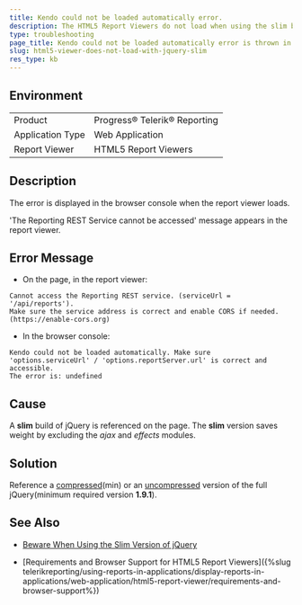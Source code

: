 ```yaml
---
title: Kendo could not be loaded automatically error.
description: The HTML5 Report Viewers do not load when using the slim build of jQuery.
type: troubleshooting
page_title: Kendo could not be loaded automatically error is thrown in the browser console.
slug: html5-viewer-does-not-load-with-jquery-slim
res_type: kb
---
```


## Environment
<table>
	<tbody>
		<tr>
			<td>Product</td>
			<td>Progress® Telerik® Reporting</td>
		</tr>
		<tr>
			<td>Application Type</td>
			<td>Web Application</td>
		</tr>
		<tr>
			<td>Report Viewer</td>
			<td>HTML5 Report Viewers</td>
		</tr>
	</tbody>
</table>


## Description

The error is displayed in the browser console when the report viewer loads. 

'The Reporting REST Service cannot be accessed' message appears in the report viewer.

## Error Message

- On the page, in the report viewer:

```
Cannot access the Reporting REST service. (serviceUrl = '/api/reports'). 
Make sure the service address is correct and enable CORS if needed. (https://enable-cors.org)
```

- In the browser console:

```
Kendo could not be loaded automatically. Make sure 'options.serviceUrl' / 'options.reportServer.url' is correct and accessible.
The error is: undefined
```

## Cause

A **slim** build of jQuery is referenced on the page. The **slim** version saves weight by excluding the *ajax* and *effects* modules.  
  
## Solution  

Reference a [compressed](https://code.jquery.com/jquery-3.6.0.min.js)(min) or an [uncompressed](https://code.jquery.com/jquery-3.6.0.js) version of the full jQuery(minimum required version **1.9.1**).

## See Also

- [Beware When Using the Slim Version of jQuery](https://webdesign.tutsplus.com/tutorials/quick-tip-beware-when-using-the-slim-version-of-jquery--cms-30935)

- [Requirements and Browser Support for HTML5 Report Viewers]({%slug telerikreporting/using-reports-in-applications/display-reports-in-applications/web-application/html5-report-viewer/requirements-and-browser-support%})
